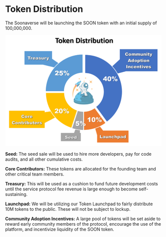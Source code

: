 # Token Distribution

The Soonaverse will be launching the SOON token with an initial supply of 100,000,000.



![](<../.gitbook/assets/image (26).png>)

**Seed:** The seed sale will be used to hire more developers, pay for code audits, and all other cumulative costs.

**Core Contributors:** These tokens are allocated for the founding team and other critical team members.

**Treasury:** This will be used as a cushion to fund future development costs until the service protocol fee revenue is large enough to become self-sustaining.

**Launchpad:** We will be utilizing our Token Launchpad to fairly distribute 10M tokens to the public. These will not be subject to lockup.

**Community Adoption Incentives:** A large pool of tokens will be set aside to reward early community members of the protocol, encourage the use of the platform, and incentivize liquidity of the SOON token.
